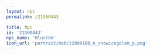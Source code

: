 ```yaml
---
layout: npc
permalink: /21500443

title: Npc
id: '21500443'
npc_name: 'Blurrem'
icon_url: 'portrait/mob/22000100_n_snowicegolem_p.png'
---
```

